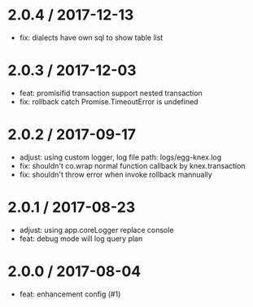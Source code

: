 2.0.4 / 2017-12-13
==================
  * fix: dialects have own sql to show table list

2.0.3 / 2017-12-03
==================
  * feat: promisifid transaction support nested transaction
  * fix: rollback catch Promise.TimeoutError is undefined

2.0.2 / 2017-09-17
==================

  * adjust: using custom logger, log file path: logs/egg-knex.log
  * fix: shouldn't co.wrap normal function callback by knex.transaction
  * fix: shouldn't throw error when invoke rollback mannually

2.0.1 / 2017-08-23
==================
  * adjust: using app.coreLogger replace console
  * feat: debug mode will log query plan

2.0.0 / 2017-08-04
==================

  * feat: enhancement config  (#1)
